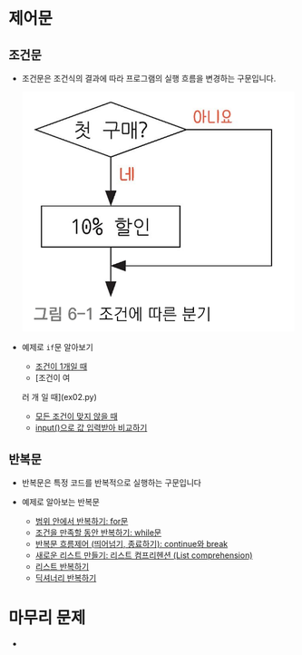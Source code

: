 # 제어문
<!-- 제어문은 프로그램의 실행 흐름을 제어하는 구문으로, 조건문과 반복문이 포함됩니다. -->

## 조건문
- 조건문은 조건식의 결과에 따라 프로그램의 실행 흐름을 변경하는 구문입니다.
    
    ![Alt text](README.assets/images/image.png)

- 예제로 `if`문 알아보기 
    - [조건이 1개일 때](ex01.py)
    - [조건이 여
    
    러 개 일 때](ex02.py)
    - [모든 조건이 맞지 않을 때](ex03.py)
    - [input()으로 값 입력받아 비교하기](ex04.py)

## 반복문
- 반복문은 특정 코드를 반복적으로 실행하는 구문입니다

- 예제로 알아보는 반복문
    - [범위 안에서 반복하기: for문](ex05.py)
    - [조건을 만족할 동안 반복하기: while문](ex06.py)
    - [반복문 흐름제어 (띄어넘기, 종료하기): continue와 break](ex07.py)
    - [새로운 리스트 만들기: 리스트 컴프리헨션 (List comprehension)](ex08.py)
    - [리스트 반복하기](ex09.py)
    - [딕셔너리 반복하기](ex10.py)

# 마무리 문제
- 